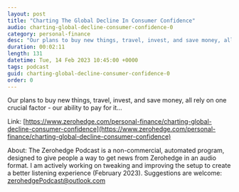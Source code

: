 ```yaml
---
layout: post
title: "Charting The Global Decline In Consumer Confidence"
audio: charting-global-decline-consumer-confidence-0
category: personal-finance
desc: "Our plans to buy new things, travel, invest, and save money, all rely on one crucial factor - our ability to pay for it..."
duration: 00:02:11
length: 131
datetime: Tue, 14 Feb 2023 10:45:00 +0000
tags: podcast
guid: charting-global-decline-consumer-confidence-0
order: 0
---
```

Our plans to buy new things, travel, invest, and save money, all rely on one crucial factor - our ability to pay for it...

Link: [https://www.zerohedge.com/personal-finance/charting-global-decline-consumer-confidence](https://www.zerohedge.com/personal-finance/charting-global-decline-consumer-confidence)

About: The Zerohedge Podcast is a non-commercial, automated program, designed to give people a way to get news from Zerohedge in an audio format.  I am actively working on tweaking and improving the setup to create a better listening experience (February 2023).  Suggestions are welcome: [zerohedgePodcast@outlook.com](mailto:zerohedgePodcast@outlook.com)